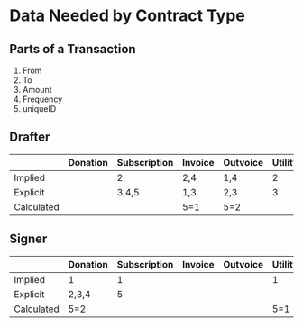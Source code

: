 # Data Needed by Contract Type

## Parts of a Transaction

1. From
2. To
3. Amount
4. Frequency
5. uniqueID

## Drafter

|            | Donation | Subscription | Invoice | Outvoice | Utility |
| ---------- | -------- | ------------ | ------- | -------- | ------- |
| Implied    |          | 2            | 2,4     | 1,4      | 2       |
| Explicit   |          | 3,4,5        | 1,3     | 2,3      | 3       |
| Calculated |          |              | 5=1     | 5=2      |         |

## Signer

|            | Donation | Subscription | Invoice | Outvoice | Utility |
| ---------- | -------- | ------------ | ------- | -------- | ------- |
| Implied    | 1        | 1            |         |          | 1       |
| Explicit   | 2,3,4    | 5            |         |          |         |
| Calculated | 5=2      |              |         |          | 5=1     |

